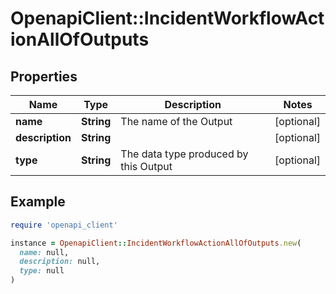 # OpenapiClient::IncidentWorkflowActionAllOfOutputs

## Properties

| Name | Type | Description | Notes |
| ---- | ---- | ----------- | ----- |
| **name** | **String** | The name of the Output | [optional] |
| **description** | **String** |  | [optional] |
| **type** | **String** | The data type produced by this Output | [optional] |

## Example

```ruby
require 'openapi_client'

instance = OpenapiClient::IncidentWorkflowActionAllOfOutputs.new(
  name: null,
  description: null,
  type: null
)
```

